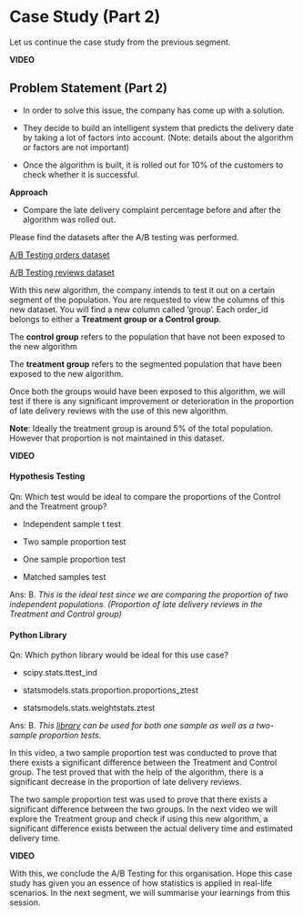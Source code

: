 # Case Study (Part 2)

Let us continue the case study from the previous segment.

**VIDEO**

## Problem Statement (Part 2)

- In order to solve this issue, the company has come up with a solution.

- They decide to build an intelligent system that predicts the delivery date by taking a lot of factors into account. (Note: details about the algorithm or factors are not important)

- Once the algorithm is built, it is rolled out for 10% of the customers to check whether it is successful.

**Approach**

- Compare the late delivery complaint percentage before and after the algorithm was rolled out.

Please find the datasets after the A/B testing was performed.

[A/B Testing orders dataset](ab_testing_orders.csv)

[A/B Testing reviews dataset](ab_testing_reviews.csv)

With this new algorithm, the company intends to test it out on a certain segment of the population. You are requested to view the columns of this new dataset. You will find a new column called ‘group’. Each order_id belongs to either a **Treatment group or a Control group**.

The **control group** refers to the population that have not been exposed to the new algorithm

The **treatment group** refers to the segmented population that have been exposed to the new  algorithm.

Once both the groups would have been exposed to this algorithm, we will test if there is any significant improvement or deterioration in the proportion of late delivery reviews with the use of this new algorithm.

**Note**: Ideally the treatment group is around 5% of the total population. However that proportion is not maintained in this dataset.

**VIDEO**

#### Hypothesis Testing

Qn: Which test would be ideal to compare the proportions of the Control and the Treatment group?

- Independent sample t test

- Two sample proportion test

- One sample proportion test

- Matched samples test

Ans: B. *This is the ideal test since we are comparing the proportion of two independent populations. (Proportion of late delivery reviews in the Treatment and Control group)*

#### Python Library

Qn: Which python library would be ideal for this use case?

- scipy.stats.ttest_ind

- statsmodels.stats.proportion.proportions_ztest

- statsmodels.stats.weightstats.ztest

Ans: B. *This [library](https://www.statsmodels.org/stable/generated/statsmodels.stats.proportion.proportions_ztest.html) can be used for both one sample as well as a two-sample proportion tests.*

In this video, a two sample proportion test was conducted to prove that there exists a significant difference between the Treatment and Control group. The test proved that with the help of the algorithm, there is a significant decrease in the proportion of late delivery reviews.

The two sample proportion test was used to prove that there exists a significant difference between the two groups. In the next video we will explore the Treatment group and check if using this new algorithm, a significant difference exists between the actual delivery time and estimated delivery time.

**VIDEO**

With this, we conclude the A/B Testing for this organisation. Hope this case study has given you an essence of how statistics is applied in real-life scenarios. In the next segment, we will summarise your learnings from this session.
